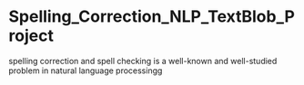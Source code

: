 # Spelling_Correction_NLP_TextBlob_Project
spelling correction and spell checking is a well-known and well-studied problem in natural language processingg
